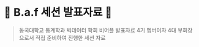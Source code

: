 # :cherry_blossom: B.a.f 세션 발표자료 :cherry_blossom:

> 동국대학교 통계학과 빅데이터 학회 비어플 발표자료   4기 멤버이자 4대 부회장으로서 직접 준비하여 진행한 세션 자료
